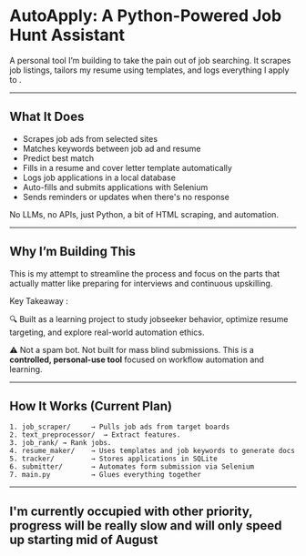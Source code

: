 # AutoApply: A Python-Powered Job Hunt Assistant

A personal tool I’m building to take the pain out of job searching. It scrapes job listings, tailors my resume using templates, and logs everything I apply to .

---

## What It Does

- Scrapes job ads from selected sites
- Matches keywords between job ad and resume
- Predict best match
- Fills in a resume and cover letter template automatically
- Logs job applications in a local database
- Auto-fills and submits applications with Selenium
- Sends reminders or updates when there's no response

No LLMs, no APIs, just Python, a bit of HTML scraping, and automation.

---

## Why I’m Building This

This is my attempt to streamline the process and focus on the parts that actually matter like preparing for interviews and continuous upskilling.

Key Takeaway :

🔍 Built as a learning project to study jobseeker behavior, optimize resume targeting, and explore real-world automation ethics.

⚠️ Not a spam bot. Not built for mass blind submissions. This is a **controlled, personal-use tool** focused on workflow automation and learning.

---

## How It Works (Current Plan)

```text
1. job_scraper/     → Pulls job ads from target boards
2. text_preprocessor/  → Extract features.
3. job_rank/ → Rank jobs.
4. resume_maker/    → Uses templates and job keywords to generate docs
5. tracker/         → Stores applications in SQLite
6. submitter/       → Automates form submission via Selenium
7. main.py          → Glues everything together

```
---

## I'm currently occupied with other priority, progress will be really slow and will only speed up starting mid of August

